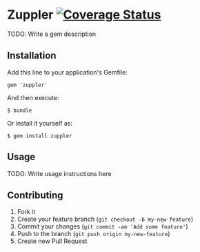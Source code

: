 # Zuppler [![Coverage Status](https://coveralls.io/repos/zuppler/zuppler/badge.png)](https://coveralls.io/r/zuppler/zuppler)

TODO: Write a gem description

## Installation

Add this line to your application's Gemfile:

    gem 'zuppler'

And then execute:

    $ bundle

Or install it yourself as:

    $ gem install zuppler

## Usage

TODO: Write usage instructions here

## Contributing

1. Fork it
2. Create your feature branch (`git checkout -b my-new-feature`)
3. Commit your changes (`git commit -am 'Add some feature'`)
4. Push to the branch (`git push origin my-new-feature`)
5. Create new Pull Request
